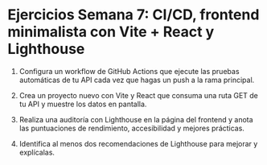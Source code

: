 # Ejercicios Semana 7: CI/CD, frontend minimalista con Vite + React y Lighthouse

1. Configura un workflow de GitHub Actions que ejecute las pruebas automáticas de tu API cada vez que hagas un push a la rama principal.

2. Crea un proyecto nuevo con Vite y React que consuma una ruta GET de tu API y muestre los datos en pantalla.

3. Realiza una auditoría con Lighthouse en la página del frontend y anota las puntuaciones de rendimiento, accesibilidad y mejores prácticas.

4. Identifica al menos dos recomendaciones de Lighthouse para mejorar y explícalas.

